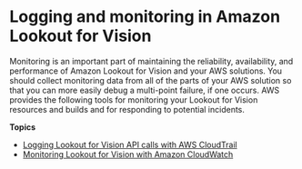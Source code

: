 # Logging and monitoring in Amazon Lookout for Vision<a name="security-logging-monitoring"></a>

Monitoring is an important part of maintaining the reliability, availability, and performance of Amazon Lookout for Vision and your AWS solutions\. You should collect monitoring data from all of the parts of your AWS solution so that you can more easily debug a multi\-point failure, if one occurs\. AWS provides the following tools for monitoring your Lookout for Vision resources and builds and for responding to potential incidents\. 

**Topics**
+ [Logging Lookout for Vision API calls with AWS CloudTrail](logging-using-cloudtrail.md)
+ [Monitoring Lookout for Vision with Amazon CloudWatch](security-monitoring-cloudwatch.md)